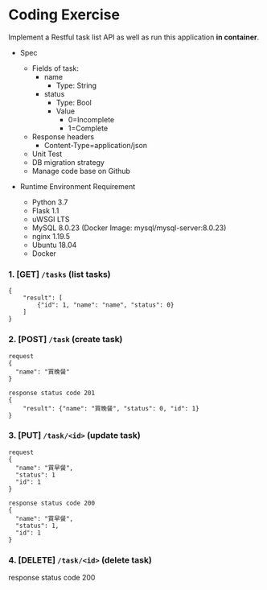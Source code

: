 # Coding Exercise

Implement a Restful task list API as well as run this application **in container**.

- Spec
  - Fields of task:
      - name
          - Type: String
      - status
          - Type: Bool
          - Value
              - 0=Incomplete
              - 1=Complete
  - Response headers
      - Content-Type=application/json
  - Unit Test
  - DB migration strategy
  - Manage code base on Github

- Runtime Environment Requirement
    - Python 3.7
    - Flask 1.1
    - uWSGI LTS
    - MySQL 8.0.23 (Docker Image: mysql/mysql-server:8.0.23)
    - nginx 1.19.5
    - Ubuntu 18.04
    - Docker


### 1. [GET] `/tasks` (list tasks)
```
{
    "result": [
        {"id": 1, "name": "name", "status": 0}
    ]
}
```

### 2. [POST] `/task` (create task)
```
request
{
  "name": "買晚餐"
}

response status code 201
{
    "result": {"name": "買晚餐", "status": 0, "id": 1}
}
```

### 3. [PUT] `/task/<id>` (update task)
```
request
{
  "name": "買早餐",
  "status": 1
  "id": 1
}

response status code 200
{
  "name": "買早餐",
  "status": 1,
  "id": 1
}
```

### 4. [DELETE] `/task/<id>` (delete task)
response status code 200
